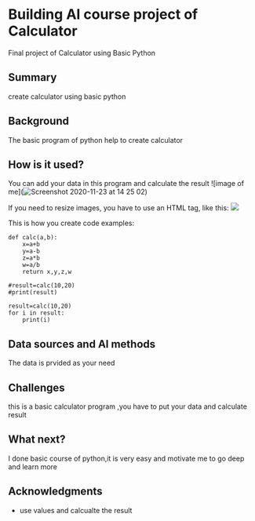 <!-- This is the markdown template for the final project of the Building AI course, 
created by Reaktor Innovations and University of Helsinki. 
Copy the template, paste it to your GitHub README and edit! -->

# Building AI course project of Calculator

Final project of Calculator using Basic Python

## Summary

create calculator using basic python


## Background

The basic program of python help to create calculator 


## How is it used?

You can add your data in this program and calculate the result
![image of me](![Screenshot 2020-11-23 at 14 25 02](https://user-images.githubusercontent.com/74779570/99967132-b2529400-2d97-11eb-9cc1-9399c664bc7b.png))



If you need to resize images, you have to use an HTML tag, like this:
<img src="jd.jpeg">

This is how you create code examples:
```
def calc(a,b):
    x=a+b
    y=a-b
    z=a*b
    w=a/b
    return x,y,z,w

#result=calc(10,20)
#print(result)

result=calc(10,20)
for i in result:
    print(i)
```


## Data sources and AI methods
The data is prvided as your need

## Challenges

this is a basic calculator program ,you have to put your data and calculate result

## What next?

I done basic course of python,it is very easy and motivate me to go deep and learn more


## Acknowledgments

* use values and calcualte the result

